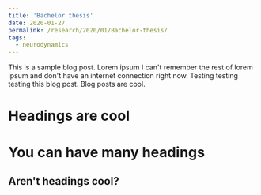 ```yaml
---
title: 'Bachelor thesis'
date: 2020-01-27
permalink: /research/2020/01/Bachelor-thesis/
tags:
  - neurodynamics
---
```


This is a sample blog post. Lorem ipsum I can't remember the rest of lorem ipsum and don't have an internet connection right now. Testing testing testing this blog post. Blog posts are cool.

Headings are cool
======

You can have many headings
======

Aren't headings cool?
------

